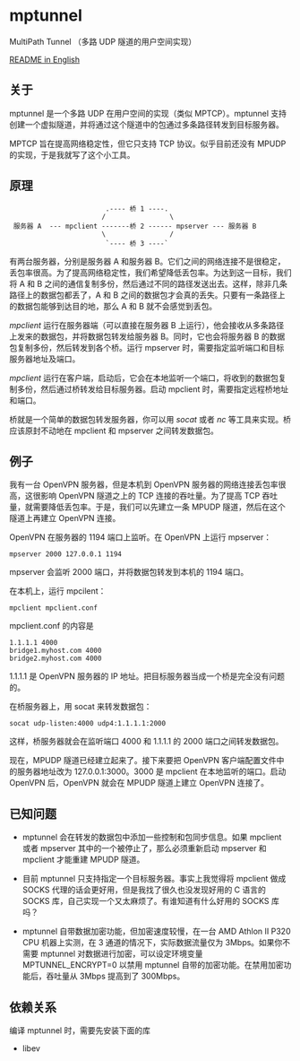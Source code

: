 # mptunnel
MultiPath Tunnel （多路 UDP 隧道的用户空间实现）

[README in English](README.md)

## 关于

mptunnel 是一个多路 UDP 在用户空间的实现（类似 MPTCP）。mptunnel 支持创建一个虚拟隧道，并将通过这个隧道中的包通过多条路径转发到目标服务器。

MPTCP 旨在提高网络稳定性，但它只支持 TCP 协议。似乎目前还没有 MPUDP 的实现，于是我就写了这个小工具。

## 原理

```
                        .---- 桥 1 ----.
                       /                \
 服务器 A  --- mpclient -------桥 2 ------ mpserver --- 服务器 B
                       \                /
                        `---- 桥 3 ----`
```

有两台服务器，分别是服务器 A 和服务器 B。它们之间的网络连接不是很稳定，丢包率很高。为了提高网络稳定性，我们希望降低丢包率。为达到这一目标，我们将 A 和 B 之间的通信复制多份，然后通过不同的路径发送出去。这样，除非几条路径上的数据包都丢了，A 和 B 之间的数据包才会真的丢失。只要有一条路径上的数据包能够到达目的地，那么 A 和 B 就不会感觉到丢包。

_mpclient_ 运行在服务器端（可以直接在服务器 B 上运行），他会接收从多条路径上发来的数据包，并将数据包转发给服务器 B。同时，它也会将服务器 B 的数据包复制多份，然后转发到各个桥。运行 mpserver 时，需要指定监听端口和目标服务器地址及端口。

_mpclient_ 运行在客户端，启动后，它会在本地监听一个端口，将收到的数据包复制多份，然后通过桥转发给目标服务器。启动 mpclient 时，需要指定远程桥地址和端口。

桥就是一个简单的数据包转发服务器，你可以用 _socat_ 或者 _nc_ 等工具来实现。桥应该原封不动地在 mpclient 和 mpserver 之间转发数据包。


## 例子

我有一台 OpenVPN 服务器，但是本机到 OpenVPN 服务器的网络连接丢包率很高，这很影响 OpenVPN 隧道之上的 TCP 连接的吞吐量。为了提高 TCP 吞吐量，就需要降低丢包率。于是，我们可以先建立一条 MPUDP 隧道，然后在这个隧道上再建立 OpenVPN 连接。

OpenVPN 在服务器的 1194 端口上监听。在 OpenVPN 上运行 mpserver：

```
mpserver 2000 127.0.0.1 1194
```

mpserver 会监听 2000 端口，并将数据包转发到本机的 1194 端口。


在本机上，运行 mpcilent：

```
mpclient mpclient.conf
```

mpclient.conf 的内容是

```
1.1.1.1 4000
bridge1.myhost.com 4000
bridge2.myhost.com 4000
```

1.1.1.1 是 OpenVPN 服务器的 IP 地址。把目标服务器当成一个桥是完全没有问题的。

在桥服务器上，用 socat 来转发数据包：

```
socat udp-listen:4000 udp4:1.1.1.1:2000
```

这样，桥服务器就会在监听端口 4000 和 1.1.1.1 的 2000 端口之间转发数据包。

现在，MPUDP 隧道已经建立起来了。接下来要把 OpenVPN 客户端配置文件中的服务器地址改为 127.0.0.1:3000。3000 是 mpclient 在本地监听的端口。启动 OpenVPN 后，OpenVPN 就会在 MPUDP 隧道上建立 OpenVPN 连接了。


## 已知问题

* mptunnel 会在转发的数据包中添加一些控制和包同步信息。如果 mpclient 或者 mpserver 其中的一个被停止了，那么必须重新启动 mpserver 和 mpclient 才能重建 MPUDP 隧道。

* 目前 mptunnel 只支持指定一个目标服务器。事实上我觉得将 mpclient 做成 SOCKS 代理的话会更好用，但是我找了很久也没发现好用的 C 语言的 SOCKS 库，自己实现一个又太麻烦了。有谁知道有什么好用的 SOCKS 库吗？

* mptunnel 自带数据加密功能，但加密速度较慢，在一台 AMD Athlon II P320 CPU 机器上实测，在 3 通道的情况下，实际数据流量仅为 3Mbps。如果你不需要 mptunnel 对数据进行加密，可以设定环境变量 MPTUNNEL_ENCRYPT=0 以禁用 mptunnel 自带的加密功能。在禁用加密功能后，吞吐量从 3Mbps 提高到了 300Mbps。

## 依赖关系

编译 mptunnel 时，需要先安装下面的库

* libev
